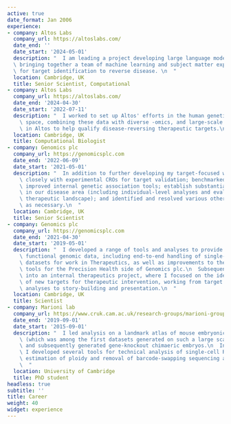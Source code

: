 ```yaml
---
active: true
date_format: Jan 2006
experience:
- company: Altos Labs
  company_url: https://altoslabs.com/
  date_end: ''
  date_start: '2024-05-01'
  description: "  I am leading a project developing large language models for epigenetics data, \
  \ bringing together a team of machine learning and subject matter experts to deliver novel insights \
  \ for target identification to reverse disease. \n  "
  location: Cambridge, UK
  title: Senior Scientist, Computational
- company: Altos Labs
  company_url: https://altoslabs.com/
  date_end: '2024-04-30'
  date_start: '2022-07-11'
  description: "  I worked to set up Altos' efforts in the human genetics \
    \ space, combining these data with diverse -omics, and large-scale machine learning efforts \
    \ in Altos to help qualify disease-reversing therapeutic targets.\n  "
  location: Cambridge, UK
  title: Computational Biologist
- company: Genomics plc
  company_url: https://genomicsplc.com
  date_end: '2022-06-09'
  date_start: '2021-05-01'
  description: "  In addition to further developing my target-focused work, I: worked\
    \ closely with experimental CROs for target validation; benchmarked and\
    \ improved internal genetic association tools; establish substantial expertise\
    \ in our disease area (including individual-level analyses and evaluation of the\
    \ therapeutic landscape); and identified and resolved various other research questions\
    \ as necessary.\n  "
  location: Cambridge, UK
  title: Senior Scientist
- company: Genomics plc
  company_url: https://genomicsplc.com
  date_end: '2021-04-30'
  date_start: '2019-05-01'
  description: "  I developed a range of tools and analyses to provide insight from\
    \ functional genomic data, including end-to-end handling of single-cell RNA-seq\
    \ datasets for work in Therapeutics, as well as improvements to the risk prediction\
    \ tools for the Precision Health side of Genomics plc.\n  Subsequently I moved\
    \ into an internal therapeutics project, where I focused on the identification\
    \ of new targets for therapeutic intervention, working from target ID through\
    \ analyses to story-building and presentation.\n  "
  location: Cambridge, UK
  title: Scientist
- company: Marioni lab
  company_url: https://www.cruk.cam.ac.uk/research-groups/marioni-group
  date_end: '2019-09-01'
  date_start: '2015-09-01'
  description: "  I led analysis on a landmark atlas of mouse embryonic development \ 
    \ (which was among the first datasets generated on such a large scale)\
    \ and subsequently generated gene-knockout chimaeric embryos.\n  In addition,\
    \ I developed several tools for technical analysis of single-cell RNA-sequencing data, including\
    \ estimation of ploidy and removal of barcode-swapping sequencing artefacts.\n\
    \  "
  location: University of Cambridge
  title: PhD student
headless: true
subtitle: ''
title: Career
weight: 40
widget: experience
---
```


